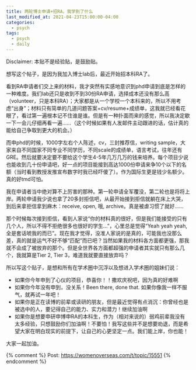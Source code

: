 ```yaml
---
title: 两轮博士申请+招RA，我学到了什么
last_modified_at: 2021-04-23T15:00:00-04:00
categories:
  - psych
tags:
  - psych
  - daily
---
```


Disclaimer: 本贴不是经验贴，是鼓励贴。

想写这个帖子，是因为我加入博士lab后，最近开始招本科RA了。

看到RA申请者们交上来的材料，我才突然有实感地意识到phd申请到底是怎样的一种难度。我们lab还只是收到不到30份RA申请，选择成本还没有那么高（volunteer，只是本科RA）；大家都是从一个学校一个本科来的，所以不用考虑“出身”；材料只有简单的几道问题答案+cv/resume+成绩单，这我就已经看花眼了，看过第一遍根本记不住谁是谁。但是有一种扑面而来的感觉，所以我决定歇一下一会儿仔细再看一遍……（这个时候如果有人发邮件主动跟进的话，估计真的能给自己争取到更大的机会。）

而申phd的时候，1000字左右个人陈述，cv，三封推荐信，writing sample，大家来自不同国家不同专业不同学历，不同scale的成绩单，语言考试，往年还有GRE。然后就要决定要不要给这个学生4-5年几万几万的钱来培养。每个项目少说也能收到几十份申请吧，好一点的项目能接到高达1000份申请来争10个以下的名额（当时看到教授发推宣布数字时我已经吓傻了）。作为国际生更是钱少名额少。真的好tmd可怕。

我在申请者当中绝对算不上厉害的那种。第一轮申请全军覆没，第二轮也是将将上岸。两轮申请我少说也拿了20多封拒信吧，从最开始接到拒信就躺在床上大哭，到后来拿拒信拿到麻木：receive, open, 哦, archive。真是被虐习惯了就好……

那个时候每次接到拒信，看到人家说“你的材料真的很好，但是我们能接受的只有几个人，所以不得不拒绝很多也很好的学生…”，心里总是觉得“Yeah yeah yeah, 全是套话唬我的而已”。现在我才觉得，没准人家说的是真的，可能我也没那么差，真的就是运气不好不够“匹配”而已吧？当然如果我的材料各方面都更强，那我就不会成了被放弃的那个。但是全世界各方面都超强的申请者其实就只有那么几个，我就算是Tier 2, Tier 3，难道我就要直接放弃吗？

所以写这个贴子，是想和所有在学术圈中沉浮以及想进入学术圈的姐妹们说：

- 如果你今年申到了心仪的项目，恭喜你！！撒欢庆祝吧，因为真的好难啊
- 如果你今年没有申到，没关系！Been there, done that. 如果你像我一样不服气，就再试一年吧！
- 如果你是正在读博的前辈或读研的朋友，但是最近觉得有点消沉：你曾经也是被选中的人，要记得自己的能力、实力和潜力！继续加油啊
- 如果你是想要申研申博申RA的本科生，作为（相对来说的）弱鸡前辈我没有太多经验，只想鼓励你们加油啊！不要怕！我写这些并不是想要劝退，而是希望大家在明白现实的前提下，让自己的心更坚定一点。我们能上岸，你也能！

大家一起加油。

{% comment %}
Post: https://womenoverseas.com/t/topic/15551
{% endcomment %}
